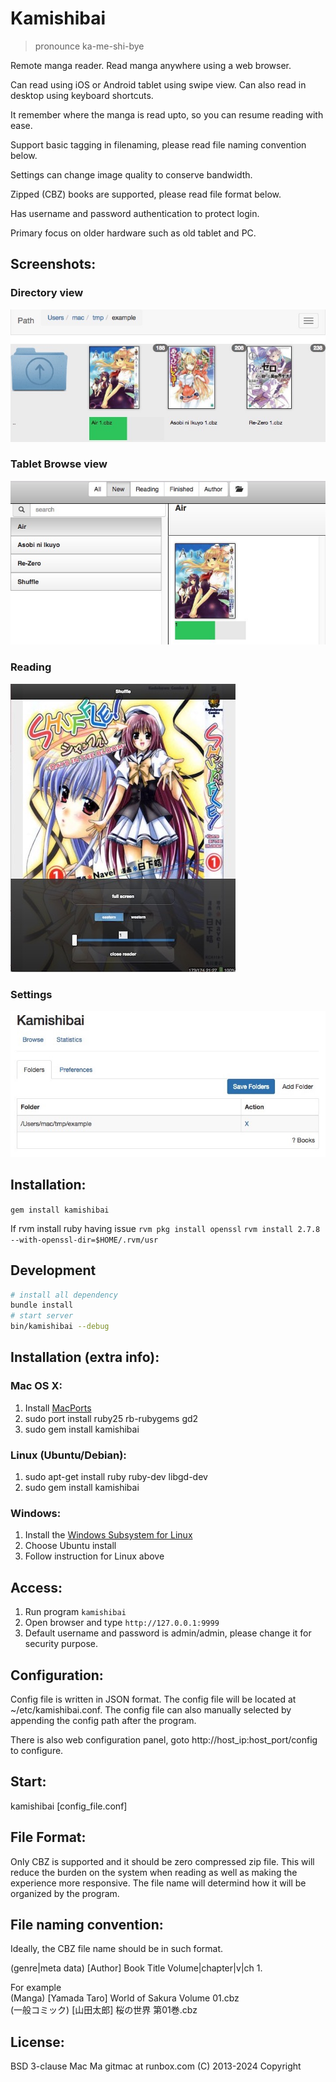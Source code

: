 # Kamishibai
> pronounce ka-me-shi-bye

Remote manga reader. Read manga anywhere using a web browser.  

Can read using iOS or Android tablet using swipe view. Can also read in desktop using keyboard shortcuts.

It remember where the manga is read upto, so you can resume reading with ease.

Support basic tagging in filenaming, please read file naming convention below. 

Settings can change image quality to conserve bandwidth.  

Zipped (CBZ) books are supported, please read file format below.  

Has username and password authentication to protect login.

Primary focus on older hardware such as old tablet and PC.

## Screenshots:
  
### Directory view  
![Directory view](/images/view_dir.jpg)

### Tablet Browse view  
![Tablet Browse view](/images/view_browse.jpg)

### Reading  
![Reading](/images/reading.jpg)

### Settings  
![Settings](/images/settings.jpg)

## Installation:
`gem install kamishibai`

If rvm install ruby having issue
  `rvm pkg install openssl`
  `rvm install 2.7.8 --with-openssl-dir=$HOME/.rvm/usr`
  
## Development
```bash
# install all dependency
bundle install
# start server
bin/kamishibai --debug
```

## Installation (extra info):

### Mac OS X:  
1. Install [MacPorts](http://www.macports.org/)  
2. sudo port install ruby25 rb-rubygems gd2  
3. sudo gem install kamishibai
  
### Linux (Ubuntu/Debian):  
1. sudo apt-get install ruby ruby-dev libgd-dev
2. sudo gem install kamishibai

### Windows:
1. Install the [Windows Subsystem for Linux](https://docs.microsoft.com/en-us/windows/wsl/install-win10)
2. Choose Ubuntu install
3. Follow instruction for Linux above

## Access:
1. Run program   `kamishibai`
2. Open browser and type  `http://127.0.0.1:9999`  
3. Default username and password is admin/admin, please change it for security purpose.

## Configuration:
Config file is written in JSON format. The config file will be located at ~/etc/kamishibai.conf. The config file can also manually selected by appending the config path after the program.  

There is also web configuration panel, goto http://host_ip:host_port/config to configure.


  
## Start:  
kamishibai [config_file.conf]
  
## File Format:
Only CBZ is supported and it should be zero compressed zip file. This will reduce the burden on the system when reading as well as making the experience more responsive. The file name will determind how it will be organized by the program.

## File naming convention:
Ideally, the CBZ file name should be in such format.  
  
(genre|meta data) [Author] Book Title Volume|chapter|v|ch 1.  
  
For example  
(Manga) [Yamada Taro] World of Sakura Volume 01.cbz  
(一般コミック) [山田太郎] 桜の世界 第01巻.cbz  
  
  
## License:
BSD 3-clause
Mac Ma gitmac at runbox.com (C) 2013-2024 Copyright
